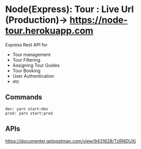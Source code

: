 # Node(Express): Tour : Live Url (Production)-> https://node-tour.herokuapp.com #
Express Rest API for
* Tour management
* Tour Filtering
* Assigning Tour Guides
* Tour Booking
* User Authentication
* etc

## Commands ##
```
dev: yarn start:dev
prod: yarn start:prod

```

## APIs ##
https://documenter.getpostman.com/view/9431628/TzRNDUXj
